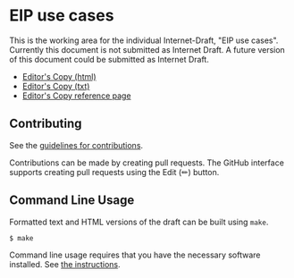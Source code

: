 # EIP use cases

This is the working area for the individual Internet-Draft, "EIP use cases". Currently this document is not submitted as Internet Draft. A future version of this document could be submitted as Internet Draft.

* [Editor's Copy (html)](https://eip-home.github.io/use-cases/#go.draft-eip-use-cases.html)
* [Editor's Copy (txt)](https://eip-home.github.io/use-cases/#go.draft-eip-use-cases.txt)
* [Editor's Copy reference page](https://eip-home.github.io/use-cases/)

<!-- 
* [Editor's Copy](https://eip-home.github.io/use-cases/#go.draft-eip-use-cases.html)
* [Datatracker Page](https://datatracker.ietf.org/doc/draft-eip-use-cases)
* [Individual Draft](https://datatracker.ietf.org/doc/html/draft-eip-use-cases)
* [Compare Editor's Copy to Individual Draft](https://eip-home.github.io/use-cases/#go.draft-eip-use-cases.diff)
-->


## Contributing

See the
[guidelines for contributions](https://github.com/eip-home/use-cases/blob/main/CONTRIBUTING.md).

Contributions can be made by creating pull requests.
The GitHub interface supports creating pull requests using the Edit (✏) button.


## Command Line Usage

Formatted text and HTML versions of the draft can be built using `make`.

```sh
$ make
```

Command line usage requires that you have the necessary software installed.  See
[the instructions](https://github.com/martinthomson/i-d-template/blob/main/doc/SETUP.md).

